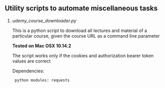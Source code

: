 ## Utility scripts to automate miscellaneous tasks



1) _udemy_course_downloader.py_

    This is a python script to download all lectures and material of a particular course, given the course URL as a command line parameter

    **Tested on Mac OSX 10.14.2**

    The script works only if the cookies and authorization bearer token values are correct
    
    Dependencies:
    
        python modules: requests
